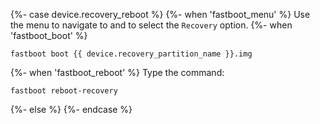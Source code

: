 {%- case device.recovery_reboot %}
{%- when 'fastboot_menu' %}
Use the menu to navigate to and to select the `Recovery` option.
{%- when 'fastboot_boot' %}
```
fastboot boot {{ device.recovery_partition_name }}.img
```
{%- when 'fastboot_reboot' %}
Type the command:
```
fastboot reboot-recovery
```
{%- else %}
{%- endcase %}
